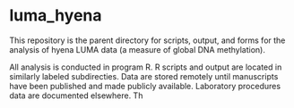 luma_hyena
========
This repository is the parent directory for scripts, output, and forms for the analysis of hyena LUMA data (a measure of global DNA methylation).

All analysis is conducted in program R. R scripts and output are located in similarly labeled subdirecties. Data are stored remotely until manuscripts have been published and made publicly available. Laboratory procedures  data are documented elsewhere. Th

